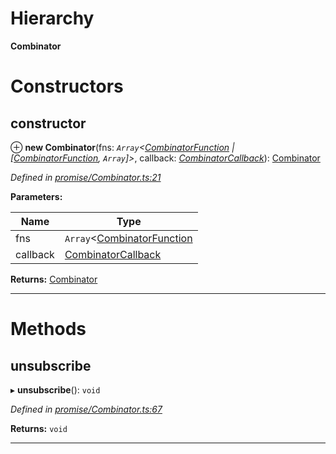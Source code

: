 

# Hierarchy

**Combinator**

# Constructors

<a id="constructor"></a>

##  constructor

⊕ **new Combinator**(fns: *`Array`<[CombinatorFunction](../modules/_promise_combinator_.md#combinatorfunction) | [[CombinatorFunction](../modules/_promise_combinator_.md#combinatorfunction), `Array`]>*, callback: *[CombinatorCallback](../modules/_promise_combinator_.md#combinatorcallback)*): [Combinator](_promise_combinator_.combinator.md)

*Defined in [promise/Combinator.ts:21](https://github.com/polkadot-js/api/blob/5898caa/packages/api/src/promise/Combinator.ts#L21)*

**Parameters:**

| Name | Type |
| ------ | ------ |
| fns | `Array`<[CombinatorFunction](../modules/_promise_combinator_.md#combinatorfunction) | [[CombinatorFunction](../modules/_promise_combinator_.md#combinatorfunction), `Array`]> |
| callback | [CombinatorCallback](../modules/_promise_combinator_.md#combinatorcallback) |

**Returns:** [Combinator](_promise_combinator_.combinator.md)

___

# Methods

<a id="unsubscribe"></a>

##  unsubscribe

▸ **unsubscribe**(): `void`

*Defined in [promise/Combinator.ts:67](https://github.com/polkadot-js/api/blob/5898caa/packages/api/src/promise/Combinator.ts#L67)*

**Returns:** `void`

___

